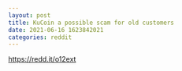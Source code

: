 ```yaml
--- 
layout: post 
title: KuCoin a possible scam for old customers 
date: 2021-06-16 1623842021 
categories: reddit 
--- 
```

https://redd.it/o12ext
